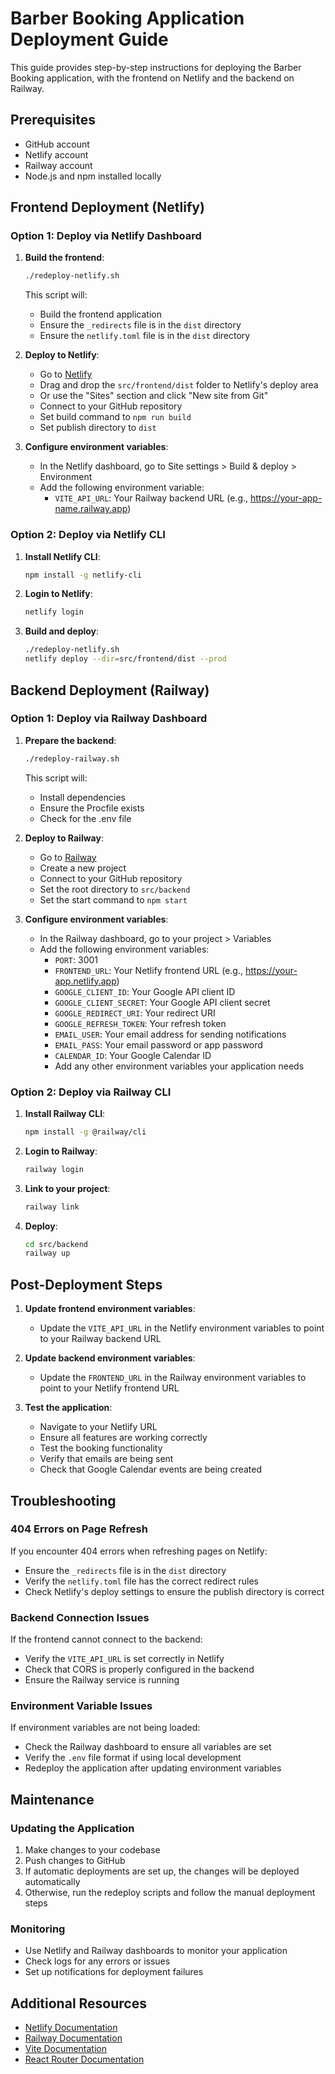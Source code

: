 # Barber Booking Application Deployment Guide

This guide provides step-by-step instructions for deploying the Barber Booking application, with the frontend on Netlify and the backend on Railway.

## Prerequisites

- GitHub account
- Netlify account
- Railway account
- Node.js and npm installed locally

## Frontend Deployment (Netlify)

### Option 1: Deploy via Netlify Dashboard

1. **Build the frontend**:
   ```bash
   ./redeploy-netlify.sh
   ```
   This script will:
   - Build the frontend application
   - Ensure the `_redirects` file is in the `dist` directory
   - Ensure the `netlify.toml` file is in the `dist` directory

2. **Deploy to Netlify**:
   - Go to [Netlify](https://app.netlify.com/)
   - Drag and drop the `src/frontend/dist` folder to Netlify's deploy area
   - Or use the "Sites" section and click "New site from Git"
   - Connect to your GitHub repository
   - Set build command to `npm run build`
   - Set publish directory to `dist`

3. **Configure environment variables**:
   - In the Netlify dashboard, go to Site settings > Build & deploy > Environment
   - Add the following environment variable:
     - `VITE_API_URL`: Your Railway backend URL (e.g., https://your-app-name.railway.app)

### Option 2: Deploy via Netlify CLI

1. **Install Netlify CLI**:
   ```bash
   npm install -g netlify-cli
   ```

2. **Login to Netlify**:
   ```bash
   netlify login
   ```

3. **Build and deploy**:
   ```bash
   ./redeploy-netlify.sh
   netlify deploy --dir=src/frontend/dist --prod
   ```

## Backend Deployment (Railway)

### Option 1: Deploy via Railway Dashboard

1. **Prepare the backend**:
   ```bash
   ./redeploy-railway.sh
   ```
   This script will:
   - Install dependencies
   - Ensure the Procfile exists
   - Check for the .env file

2. **Deploy to Railway**:
   - Go to [Railway](https://railway.app/)
   - Create a new project
   - Connect to your GitHub repository
   - Set the root directory to `src/backend`
   - Set the start command to `npm start`

3. **Configure environment variables**:
   - In the Railway dashboard, go to your project > Variables
   - Add the following environment variables:
     - `PORT`: 3001
     - `FRONTEND_URL`: Your Netlify frontend URL (e.g., https://your-app.netlify.app)
     - `GOOGLE_CLIENT_ID`: Your Google API client ID
     - `GOOGLE_CLIENT_SECRET`: Your Google API client secret
     - `GOOGLE_REDIRECT_URI`: Your redirect URI
     - `GOOGLE_REFRESH_TOKEN`: Your refresh token
     - `EMAIL_USER`: Your email address for sending notifications
     - `EMAIL_PASS`: Your email password or app password
     - `CALENDAR_ID`: Your Google Calendar ID
     - Add any other environment variables your application needs

### Option 2: Deploy via Railway CLI

1. **Install Railway CLI**:
   ```bash
   npm install -g @railway/cli
   ```

2. **Login to Railway**:
   ```bash
   railway login
   ```

3. **Link to your project**:
   ```bash
   railway link
   ```

4. **Deploy**:
   ```bash
   cd src/backend
   railway up
   ```

## Post-Deployment Steps

1. **Update frontend environment variables**:
   - Update the `VITE_API_URL` in the Netlify environment variables to point to your Railway backend URL

2. **Update backend environment variables**:
   - Update the `FRONTEND_URL` in the Railway environment variables to point to your Netlify frontend URL

3. **Test the application**:
   - Navigate to your Netlify URL
   - Ensure all features are working correctly
   - Test the booking functionality
   - Verify that emails are being sent
   - Check that Google Calendar events are being created

## Troubleshooting

### 404 Errors on Page Refresh
If you encounter 404 errors when refreshing pages on Netlify:
- Ensure the `_redirects` file is in the `dist` directory
- Verify the `netlify.toml` file has the correct redirect rules
- Check Netlify's deploy settings to ensure the publish directory is correct

### Backend Connection Issues
If the frontend cannot connect to the backend:
- Verify the `VITE_API_URL` is set correctly in Netlify
- Check that CORS is properly configured in the backend
- Ensure the Railway service is running

### Environment Variable Issues
If environment variables are not being loaded:
- Check the Railway dashboard to ensure all variables are set
- Verify the `.env` file format if using local development
- Redeploy the application after updating environment variables

## Maintenance

### Updating the Application
1. Make changes to your codebase
2. Push changes to GitHub
3. If automatic deployments are set up, the changes will be deployed automatically
4. Otherwise, run the redeploy scripts and follow the manual deployment steps

### Monitoring
- Use Netlify and Railway dashboards to monitor your application
- Check logs for any errors or issues
- Set up notifications for deployment failures

## Additional Resources
- [Netlify Documentation](https://docs.netlify.com/)
- [Railway Documentation](https://docs.railway.app/)
- [Vite Documentation](https://vitejs.dev/guide/)
- [React Router Documentation](https://reactrouter.com/en/main) 